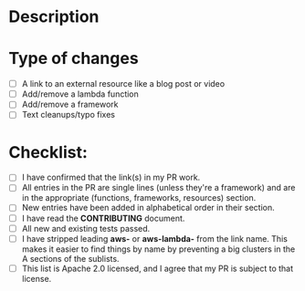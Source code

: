 <!--- Provide a general summary of your changes in the Title above -->
<!--- If you're unsure about anything in this checklist, don't hesitate to create a PR and ask. I'm happy to help! -->

# Description

<!--- Describe your changes in detail -->

# Type of changes

<!--- What types of changes does your submission introduce? Put an `x` in all the boxes that apply: -->

- [ ] A link to an external resource like a blog post or video
- [ ] Add/remove a lambda function
- [ ] Add/remove a framework
- [ ] Text cleanups/typo fixes

# Checklist:

<!--- Go over all the following points, and put an `x` in all the boxes that apply. -->

- [ ] I have confirmed that the link(s) in my PR work.
- [ ] All entries in the PR are single lines (unless they're a framework) and are in the appropriate (functions, frameworks, resources) section.
- [ ] New entries have been added in alphabetical order in their section.
- [ ] I have read the **CONTRIBUTING** document.
- [ ] All new and existing tests passed.
- [ ] I have stripped leading **aws-** or **aws-lambda-** from the link name. This makes it easier to find things by name by preventing a big clusters in the A sections of the sublists.
- [ ] This list is Apache 2.0 licensed, and I agree that my PR is subject to that license.
